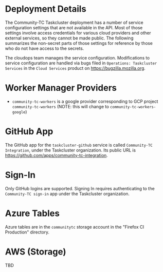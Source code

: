 # Deployment Details

The Community-TC Taskcluster deployment has a number of service configuration settings that are not available in the API.
Most of those settings involve access credentials for various cloud providers and other external services, so they cannot be made public.
The following summarizes the non-secret parts of those settings for reference by those who do not have access to the secrets.

The cloudops team manages the service configuration.
Modifications to service configuration are handled via bugs filed in `Operations: Taskcluster Services` in the `Cloud Services` product on https://bugzilla.mozilla.org.

# Worker Manager Providers

* `community-tc-workers` is a google provider corresponding to GCP project `community-tc-workers` (NOTE: this will change to `community-tc-workers-google`)

# GitHub App

The GitHub app for the `taskcluster-github` service is called `Community-TC Integration`, under the Taskcluster organization.
Its public URL is https://github.com/apps/community-tc-integration.

# Sign-In

Only GitHub logins are supported.
Signing In requires authenticating to the `Community-TC sign-in` app under the Taskcluster organization.

# Azure Tables

Azure tables are in the `communitytc` storage account in the "Firefox CI Production" directory.

# AWS (Storage)

TBD
